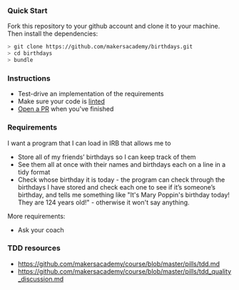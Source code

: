 ### Quick Start

Fork this repository to your github account and clone it to your machine. Then install the dependencies:
```bash
> git clone https://github.com/makersacademy/birthdays.git
> cd birthdays
> bundle
```

### Instructions

- Test-drive an implementation of the requirements
- Make sure your code is [linted](https://github.com/rubocop-hq/rubocop)
- [Open a PR](https://services.github.com/on-demand/github-cli/open-pull-request-github) when you've finished

### Requirements

I want a program that I can load in IRB that allows me to
- Store all of my friends’ birthdays so I can keep track of them
- See them all at once with their names and birthdays each on a line in a tidy format
- Check whose birthday it is today - the program can check through the birthdays I have stored and check each one to see if it’s someone’s birthday, and tells me something like "It's Mary Poppin's birthday today! They are 124 years old!" - otherwise it won't say anything.

More requirements:
- Ask your coach


### TDD resources

- https://github.com/makersacademy/course/blob/master/pills/tdd.md
- https://github.com/makersacademy/course/blob/master/pills/tdd_quality_discussion.md

